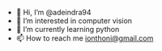- 👋 Hi, I’m @adeindra94
- 👀 I’m interested in computer vision
- 🌱 I’m currently learning python
- 📫 How to reach me ionthoni@gmail.com

<!---
adeindra94/adeindra94 is a ✨ special ✨ repository because its `README.md` (this file) appears on your GitHub profile.
You can click the Preview link to take a look at your changes.
--->
